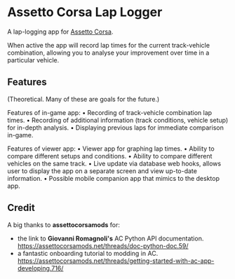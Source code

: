 # Assetto Corsa Lap Logger

A lap-logging app for [Assetto Corsa](https://www.assettocorsa.net/home-ac).

When active the app will record lap times for the current track-vehicle combination, allowing you to analyse your improvement over time in a particular vehicle.

## Features

(Theoretical. Many of these are goals for the future.)

Features of in-game app:
• Recording of track-vehicle combination lap times.
• Recording of additional information (track conditions, vehicle setup) for in-depth analysis.
• Displaying previous laps for immediate comparison in-game.

Features of viewer app:
• Viewer app for graphing lap times.
• Ability to compare different setups and conditions.
• Ability to compare different vehicles on the same track.
• Live update via database web hooks, allows user to display the app on a separate screen and view up-to-date information.
• Possible mobile companion app that mimics to the desktop app.

## Credit

A big thanks to **assettocorsamods** for:
 - the link to **Giovanni Romagnoli's** AC Python API documentation. https://assettocorsamods.net/threads/doc-python-doc.59/
 - a fantastic onboarding tutorial to modding in AC. https://assettocorsamods.net/threads/getting-started-with-ac-app-developing.716/